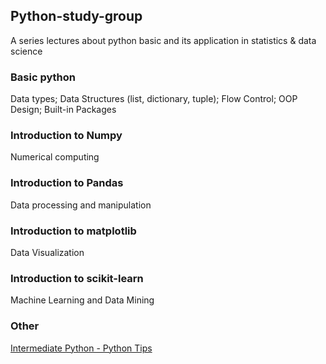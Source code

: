 ## Python-study-group
A series lectures about python basic and its application in statistics &amp; data science

### Basic python

Data types; Data Structures (list, dictionary, tuple); Flow Control; OOP Design; Built-in Packages

### Introduction to Numpy

Numerical computing

### Introduction to Pandas

Data processing and manipulation

### Introduction to matplotlib

Data Visualization

### Introduction to scikit-learn

Machine Learning and Data Mining

### Other

[Intermediate Python - Python Tips](http://book.pythontips.com/en/latest/index.html)

